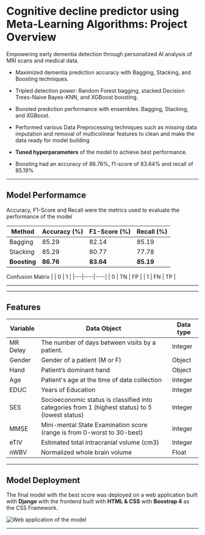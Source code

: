 # Cognitive decline  predictor using Meta-Learning Algorithms: Project Overview

Empowering early dementia detection through personalized AI analysis of MRI scans and medical data.

* Maximized dementia prediction accuracy with Bagging, Stacking, and Boosting techniques.
* Tripled detection power: Random Forest bagging, stacked Decision Trees-Naive Bayes-KNN, and XGBoost boosting.
* Boosted prediction performance with ensembles: Bagging, Stacking, and XGBoost.

* Performed various Data Preprocessing techniques such as missing data imputation and removal of multicolinear features to clean and make the data ready for model building

* **Tuned hyperparameters** of the model to achieve best performance.

* Boosting had an accuracy of 86.76%, f1-score of 83.64% and recall of 85.19%

___
## Model Performamce
Accuracy, F1-Score and Recall were the metrics used to evaluate the performance of the model

| Method    |  Accuracy (%)  | F1-Score (%) | Recall (%) |
|-----------|---------|-----------|---------|
| Bagging | 85.29   | 82.14 | 85.19 |
| Stacking | 85.29   | 80.77 | 77.78 |
| **Boosting**   | **86.76**   | **83.64** | **85.19** |

Confusion Matrix
|   | 0  | 1  |
|---|----|----|
| 0 | TN | FP |
| 1 | FN | TP |
___

___
## Features

|Variable	|Data Object	|Data type|
| ----| ---|----|
|MR Delay	|The number of days between visits by a patient.	|Integer
|Gender|	Gender of a patient (M or F)	|Object
|Hand	|Patient’s dominant hand 	|Object
|Age	|Patient's age at the time of data collection	|Integer
|EDUC	|Years of Education	|Integer
|SES 	|Socioeconomic status is classified into categories from 1 (highest status) to 5 (lowest status)	|Integer
|MMSE	|Mini-mental State Examination score (range is from 0-worst to 30-best)	|Integer
|eTIV	|Estimated total intracranial volume (cm3)	|Integer
|nWBV	|Normalized whole brain volume 	|Float


___
## Model Deployment
The final model with the best score was deployed on a web application built with **Django** with the frontend built with **HTML & CSS** with **Boostrap 4** as the CSS Framework.

![Web application of the model](plots/app.png)
___ 
